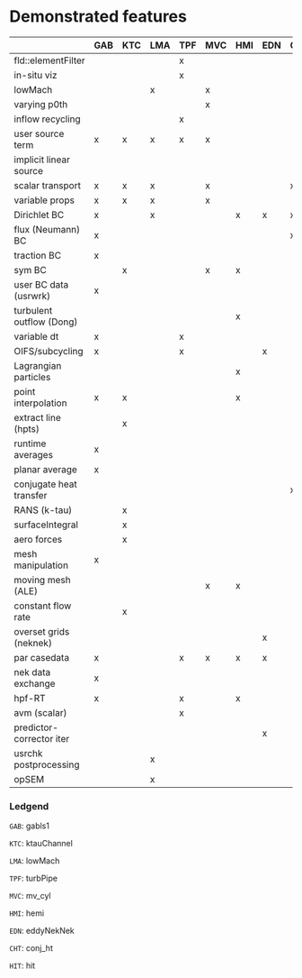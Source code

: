# Demonstrated features 

|                          | GAB | KTC | LMA | TPF | MVC | HMI | EDN | CHT | HIT |
|--------------------------|-----|-----|-----|-----|-----|-----|-----|-----|-----|
| fld::elementFilter       |     |     |     |  x  |     |     |     |     |     |
| in-situ viz              |     |     |     |  x  |     |     |     |     |     |
| lowMach                  |     |     |  x  |     |  x  |     |     |     |     |
| varying p0th             |     |     |     |     |  x  |     |     |     |     |
| inflow recycling         |     |     |     |  x  |     |     |     |     |     |
| user source term         |  x  |  x  |  x  |  x  |  x  |     |     |     |  x  |
| implicit linear source   |     |     |     |     |     |     |     |     |  x  |
| scalar transport         |  x  |  x  |  x  |     |  x  |     |     |  x  |     |
| variable props           |  x  |  x  |  x  |     |  x  |     |     |     |     |
| Dirichlet BC             |  x  |     |  x  |     |     |  x  |  x  |  x  |     |
| flux (Neumann) BC        |  x  |     |     |     |     |     |     |  x  |     |
| traction BC              |  x  |     |     |     |     |     |     |     |     |
| sym BC                   |     |  x  |     |     |  x  |  x  |     |     |     |
| user BC data (usrwrk)    |  x  |     |     |     |     |     |     |     |     |
| turbulent outflow (Dong) |     |     |     |     |     |  x  |     |     |     |
| variable dt              |  x  |     |     |  x  |     |     |     |     |     |
| OIFS/subcycling          |  x  |     |     |  x  |     |     |  x  |     |     |
| Lagrangian particles     |     |     |     |     |     |  x  |     |     |     |
| point interpolation      |  x  |  x  |     |     |     |  x  |     |     |     |
| extract line (hpts)      |     |  x  |     |     |     |     |     |     |     |
| runtime averages         |  x  |     |     |     |     |     |     |     |     |
| planar average           |  x  |     |     |     |     |     |     |     |     |
| conjugate heat transfer  |     |     |     |     |     |     |     |  x  |     |
| RANS (k-tau)             |     |  x  |     |     |     |     |     |     |     |
| surfaceIntegral          |     |  x  |     |     |     |     |     |     |     |
| aero forces              |     |  x  |     |     |     |     |     |     |     |
| mesh manipulation        |  x  |     |     |     |     |     |     |     |     |
| moving mesh (ALE)        |     |     |     |     |  x  |  x  |     |     |     |
| constant flow rate       |     |  x  |     |     |     |     |     |     |     |
| overset grids (neknek)   |     |     |     |     |     |     |  x  |     |     |
| par casedata             |  x  |     |     |  x  |  x  |  x  |  x  |     |     |
| nek data exchange        |  x  |     |     |     |     |     |     |     |     |
| hpf-RT                   |  x  |     |     |  x  |     |  x  |     |     |     |
| avm (scalar)             |     |     |     |  x  |     |     |     |     |     |
| predictor-corrector iter |     |     |     |     |     |     |  x  |     |     |
| usrchk postprocessing    |     |     |  x  |     |     |     |     |     |     |
| opSEM                    |     |     |  x  |     |     |     |     |     |  x  |


### Ledgend
`GAB`: gabls1

`KTC`: ktauChannel

`LMA`: lowMach

`TPF`: turbPipe

`MVC`: mv_cyl

`HMI`: hemi

`EDN`: eddyNekNek                

`CHT`: conj_ht               

`HIT`: hit                
